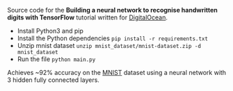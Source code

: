 Source code for the **Building a neural network to recognise handwritten digits with TensorFlow** tutorial written for [DigitalOcean](http://digitalocean.com/).

- Install Python3 and pip
- Install the Python dependencies `pip install -r requirements.txt`
- Unzip mnist dataset `unzip mnist_dataset/mnist-dataset.zip -d mnist_dataset `
- Run the file `python main.py`

Achieves ~92% accuracy on the [MNIST](http://yann.lecun.com/exdb/mnist/) dataset using a neural network with 3 hidden fully connected layers.
